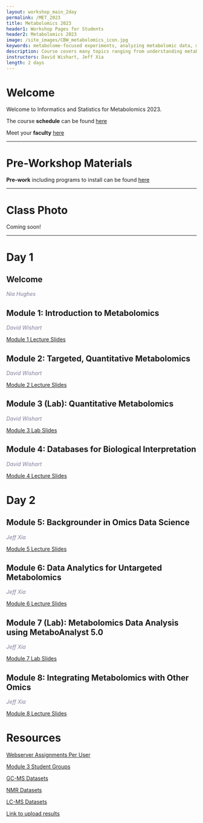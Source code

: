 ```yaml
---
layout: workshop_main_2day
permalink: /MET_2023
title: Metabolomics 2023
header1: Workshop Pages for Students
header2: Metabolomics 2023
image: /site_images/CBW_metabolomics_icon.jpg
keywords: metabolome-focused experiments, analyzing metabolomic data, metabolome
description: Course covers many topics ranging from understanding metabolomics technologies, data collection and analysis, using pathway databases, performing pathway analysis, conducting univariate and multivariate statistics, working with metabolomics databases, and exploring chemical databases. 
instructors: David Wishart, Jeff Xia
length: 2 days
---
```


# Welcome <a id="welcome"></a>

Welcome to Informatics and Statistics for Metabolomics 2023.  

The course **schedule** can be found [here](https://bioinformaticsdotca.github.io//MET_2023_schedule)

Meet your **faculty** [here](https://drive.google.com/file/d/1LYDdIU6ykCXV86MsAoszgNxJuLG6M4BM/view?usp=sharing)

***

# Pre-Workshop Materials <a id="preworkshop"></a>

**Pre-work** including programs to install can be found [here](https://docs.google.com/forms/d/e/1FAIpQLSezV8cbusyLYa98AJ50sZfOlW1HsKZmDh7XnsDKusRg73zkbw/viewform?usp=sf_link)

***

# Class Photo

Coming soon!

*** 

# Day 1 <a id="day1"></a>

##  Welcome

*<font color="#827e9c">Nia Hughes</font>*  

##  Module 1: Introduction to Metabolomics 

*<font color="#827e9c">David Wishart</font>*  
  
[Module 1 Lecture Slides](https://drive.google.com/file/d/1ibOcxoD8ouCQN_JiCLhIvOEPFDVr4Hlk/view?usp=sharing)  
  
##  Module 2: Targeted, Quantitative Metabolomics

*<font color="#827e9c">David Wishart</font>*  

[Module 2 Lecture Slides](https://drive.google.com/file/d/1cdLd5rIm2HRlX-dyAcJi-fKx9MQupro5/view?usp=drive_link)   
  
##  Module 3 (Lab): Quantitative Metabolomics

*<font color="#827e9c">David Wishart</font>*  

[Module 3 Lab Slides](https://drive.google.com/file/d/1Sx_nz1rLDCLHM4QK9g4Kqbc-XOw1QhwJ/view?usp=drive_link)   

##  Module 4: Databases for Biological Interpretation

*<font color="#827e9c">David Wishart</font>*  

[Module 4 Lecture Slides](https://drive.google.com/file/d/1STHEYVviXujftxKiV4gogEdDMj4k6TJi/view?usp=sharing)   

# Day 2 <a id="day2"></a>
  
##  Module 5: Backgrounder in Omics Data Science 

*<font color="#827e9c">Jeff Xia</font>*  
  
[Module 5 Lecture Slides](https://drive.google.com/file/d/17iSSXRrAi3MtYUs7kegbaReOAP65oOqc/view?usp=sharing)   
  
##  Module 6: Data Analytics for Untargeted Metabolomics

*<font color="#827e9c">Jeff Xia</font>*  
  
[Module 6 Lecture Slides](https://drive.google.com/file/d/1Bb2hMoQY5gKhb7zQHgPKA8TpYB-VL3nN/view?usp=sharing)  

##  Module 7 (Lab): Metabolomics Data Analysis using MetaboAnalyst 5.0

*<font color="#827e9c">Jeff Xia</font>*  
  
[Module 7 Lab Slides](https://drive.google.com/file/d/1bJ7Xb1t5uEapRqMW-1CQhviB5dC5VbhI/view?usp=drive_link)   
  
##  Module 8: Integrating Metabolomics with Other Omics

*<font color="#827e9c">Jeff Xia</font>*  
  
[Module 8 Lecture Slides](https://drive.google.com/file/d/15dlPYtuV_W2OiKT9Gcry_UVW2UU4UhKY/view?usp=sharing)  

# Resources
[Webserver Assignments Per User](https://docs.google.com/spreadsheets/d/11I63peSZvv1fdxb-5qv444HmEmfoydjfxdJ-TdHjkjA/edit?usp=sharing)  

[Module 3 Student Groups](https://docs.google.com/presentation/d/1KYbT6b_tZ_RzWmsm9Gu1Acq7ow6J14lyV6VMBk9y_PM/edit#slide=id.p1)  

[GC-MS Datasets](https://drive.google.com/drive/folders/14MzVixVy5eDt__x4bl8j8UN6UFMMXNF9)  

[NMR Datasets](https://drive.google.com/drive/folders/1wcl6IHof0uA3rkNpAH70dC4ap04bbrT9)  

[LC-MS Datasets](https://drive.google.com/drive/folders/1Ka1Uogt6fIe23CdUeEjuAFK6uLZmWYVg)

[Link to upload results](https://www.dropbox.com/request/ooHSrGu8Qnz4KnaSjTiO)